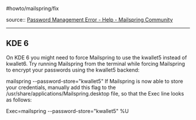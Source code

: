 #howto/mailspring/fix

source:: [Password Management Error - Help - Mailspring Community](https://community.getmailspring.com/t/password-management-error/199)
___
## KDE 6

On KDE 6 you might need to force Mailspring to use the kwallet5 instead of kwallet6. Try running Mailspring from the terminal while forcing Mailspring to encrypt your passwords using the kwallet5 backend:

mailspring --password-store="kwallet5"
If Mailspring is now able to store your credentials, manually add this flag to the /usr/share/applications/Mailspring.desktop file, so that the Exec line looks as follows:

Exec=mailspring --password-store="kwallet5" %U
